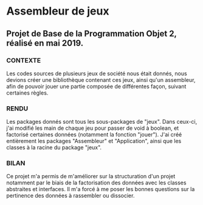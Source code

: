 # Assembleur de jeux
## Projet de Base de la Programmation Objet 2, réalisé en mai 2019.

### CONTEXTE
Les codes sources de plusieurs jeux de société nous était donnés,
nous devions créer une bibliothèque contenant ces jeux, ainsi qu'un assembleur,
afin de pouvoir jouer une partie composée de différentes façon, suivant certaines règles.

### RENDU
Les packages donnés sont tous les sous-packages de "jeux".
Dans ceux-ci, j'ai modifié les main de chaque jeu pour passer de void à boolean,
et factorisé certaines données (notamment la fonction "jouer").
J'ai créé entièrement les packages "Assembleur" et "Application",
ainsi que les classes à la racine du package "jeux".

### BILAN
Ce projet m'a permis de m'améliorer sur la structuration d'un projet
notamment par le biais de la factorisation des données avec les classes abstraites et interfaces.
Il m'a forcé à me poser les bonnes questions sur la pertinence des données à rassembler ou dissocier.
